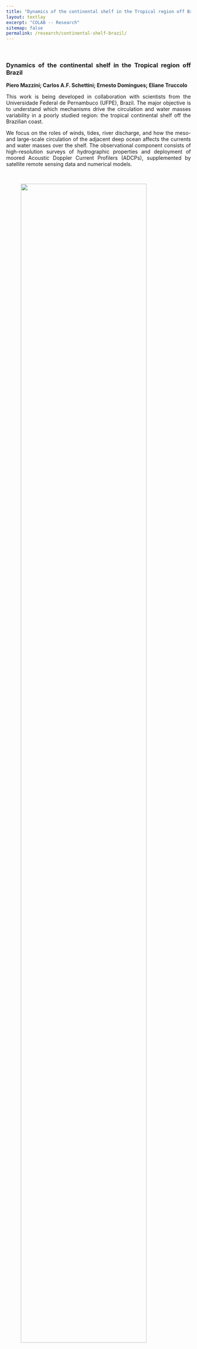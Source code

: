 ```yaml
---
title: "Dynamics of the continental shelf in the Tropical region off Brazil"
layout: textlay
excerpt: "COLAB -- Research"
sitemap: false
permalink: /research/continental-shelf-brazil/
---
```


<br>

<div style="text-align:justify" markdown="1">

### <b> Dynamics of the continental shelf in the Tropical region off Brazil </b>

**Piero Mazzini; Carlos A.F. Schettini; Ernesto Domingues; Eliane Truccolo**

<p>This work is being developed in collaboration with scientists from the Universidade Federal de Pernambuco (UFPE), Brazil. The major objective is to understand which mechanisms drive the circulation and water masses variability in a poorly studied region: the tropical continental shelf off the Brazilian coast. </p>
<p>We focus on the roles of winds, tides, river discharge, and how the meso- and large-scale circulation of the adjacent deep ocean affects the currents and water masses over the shelf. The observational component consists of high-resolution surveys of hydrographic properties and deployment of moored Acoustic Doppler Current Profilers (ADCPs), supplemented by satellite remote sensing data and numerical models.</p>
</div>

&nbsp;&nbsp;&nbsp;&nbsp;&nbsp;&nbsp;&nbsp;&nbsp;&nbsp;&nbsp;&nbsp;&nbsp;

<figure class="figure">
<img src="{{ site.url }}{{ site.baseurl }}/images/researchpic/map_recife.jpg" width="90%" class="img-responsive center-block">
<figcaption class="figure-caption; center-block">
<p> Study area showing the location of the moorings and the surveys of hydrographic properties </p>
</figcaption>
</figure>



